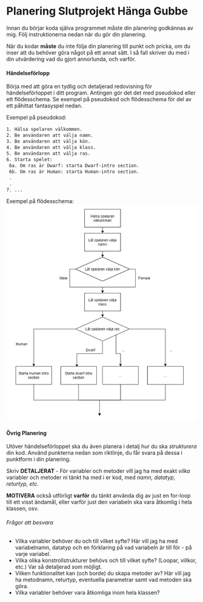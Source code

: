 # Planering Slutprojekt Hänga Gubbe

Innan du börjar koda själva programmet måste din planering godkännas av mig. Följ instruktionerna nedan när du gör din planering.

När du kodar **måste** du inte följa din planering till punkt och pricka, om du inser att du behöver göra något på ett annat sätt. I så fall skriver du med i din utvärdering vad du gjort annorlunda, och varför.

#### Händelseförlopp

Börja med att göra en tydlig och detaljerad redovisning för händelseförloppet i ditt program. Antingen gör det det med pseudokod eller ett flödesschema. Se exempel på pseudokod och flödesschema för del av ett påhittat fantasyspel nedan.

Exempel på pseudokod:
```
1. Hälsa spelaren välkommen.
2. Be användaren att välja namn.
3. Be användaren att välja kön.
4. Be användaren att välja klass.
5. Be användaren att välja ras.
6. Starta spelet:
 6a. Om ras är Dwarf: starta Dwarf-intro section.
 6b. Om ras är Human: starta Human-intro section.
 .
 .
7. ...
```

Exempel på flödesschema:
![Flödesschema](https://github.com/NTI-Kronhus/TE18C-PRRPRR01/blob/master/Heml%C3%A4xor/Inl%C3%A4mningsuppgift%20Talspelet/Planering/Fl%C3%B6desschema%20exempel.PNG)

#### Övrig Planering

Utöver händelseförloppet ska du även planera i detalj hur du ska *strukturera* din kod. Använd punkterna nedan som riktlinje, du får svara på dessa i punktform i din planering.

Skriv **DETALJERAT** - För variabler och metoder vill jag ha med exakt *vilka* variabler och metoder ni tänkt ha med i er kod, med *namn, datatyp, returtyp, etc*. 

**MOTIVERA** också utförligt **varför** du tänkt använda dig av just en for-loop till ett visst ändamål, eller varför just den variabeln ska vara åtkomlig i hela klassen, osv.

###### Frågor att besvara
* Vilka variabler behöver du och till vilket syfte? Här vill jag ha med variabelnamn, datatyp och en förklaring på vad variabeln är till för - på varje variabel.
* Vilka olika konstrollstrukturer behövs och till vilket syfte? (Loopar, villkor, etc.) Var så detaljerad som möjligt.
* Vilken funktionalitet kan (och borde) du skapa metoder av? Här vill jag ha metodnamn, returtyp, eventuella parametrar samt vad metoden ska göra. 
* Vilka variabler behöver vara åtkomliga inom hela klassen?
